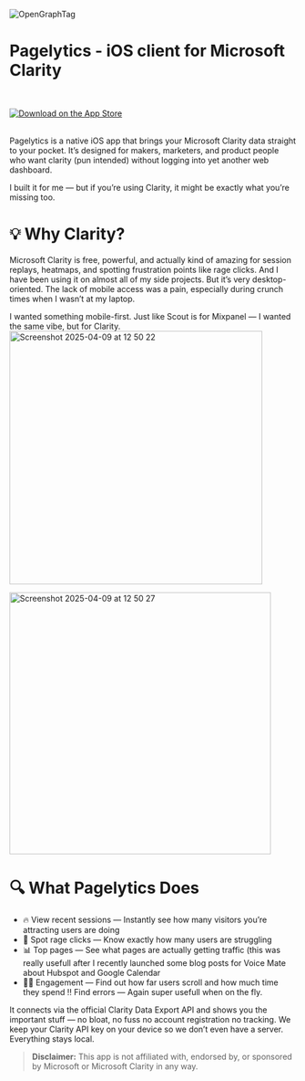 
![OpenGraphTag](https://github.com/user-attachments/assets/51ceb074-6b4d-4f44-a2e6-aeb85ae55f4d)

# Pagelytics - iOS client for Microsoft Clarity

<br>

[![Download on the App Store](https://developer.apple.com/assets/elements/badges/download-on-the-app-store.svg)](https://apps.apple.com/us/app/pagelytics/id6744327148)

<br>
Pagelytics is a native iOS app that brings your Microsoft Clarity data straight to your pocket. It’s designed for makers, marketers, and product people who want clarity (pun intended) without logging into yet another web dashboard.

I built it for me — but if you’re using Clarity, it might be exactly what you’re missing too.


# 💡 Why Clarity?
Microsoft Clarity is free, powerful, and actually kind of amazing for session replays, heatmaps, and spotting frustration points like rage clicks. And I have been using it on almost all of my side projects. But it’s very desktop-oriented. The lack of mobile access was a pain, especially during crunch times when I wasn’t at my laptop.

I wanted something mobile-first. Just like Scout is for Mixpanel — I wanted the same vibe, but for Clarity.
<img width="444" alt="Screenshot 2025-04-09 at 12 50 22" src="https://github.com/user-attachments/assets/0ddf907e-19a9-4d91-bfe5-c77e21594874" />

<img width="459" alt="Screenshot 2025-04-09 at 12 50 27" src="https://github.com/user-attachments/assets/d0f9e2c5-dc54-4a80-ba07-0c1c55fc10da" />


# 🔍 What Pagelytics Does
- 🔥 View recent sessions — Instantly see how many visitors you’re attracting users are doing
- 🎯 Spot rage clicks — Know exactly how many users are struggling
- 📊 Top pages — See what pages are actually getting traffic (this was really usefull after I recently launched some blog posts for Voice Mate about Hubspot and Google Calendar
- 💪🏻 Engagement — Find out how far users scroll and how much time they spend
‼️ Find errors — Again super usefull when on the fly. 


It connects via the official Clarity Data Export API and shows you the important stuff — no bloat, no fuss no account registration no tracking. We keep your Clarity API key on your device so we don’t even have a server. Everything stays local.

> **Disclaimer:** This app is not affiliated with, endorsed by, or sponsored by Microsoft or Microsoft Clarity in any way.
